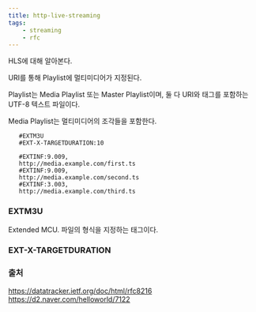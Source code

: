 ```yaml
---
title: http-live-streaming
tags:
    - streaming
    - rfc
---
```

HLS에 대해 알아본다.

URI를 통해 Playlist에 멀티미디어가 지정된다.

Playlist는 Media Playlist 또는 Master Playlist이며, 둘 다 URI와 태그를 포함하는 UTF-8 텍스트 파일이다.

Media Playlist는 멀티미디어의 조각들을 포함한다.

```
   #EXTM3U
   #EXT-X-TARGETDURATION:10

   #EXTINF:9.009,
   http://media.example.com/first.ts
   #EXTINF:9.009,
   http://media.example.com/second.ts
   #EXTINF:3.003,
   http://media.example.com/third.ts
```
### EXTM3U
Extended MCU. 파일의 형식을 지정하는 태그이다.
### EXT-X-TARGETDURATION


### 출처
https://datatracker.ietf.org/doc/html/rfc8216
https://d2.naver.com/helloworld/7122
